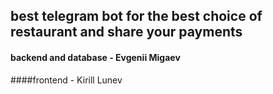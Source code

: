 ## best telegram bot for the best choice of restaurant and share your payments

#### backend and database - Evgenii Migaev
####frontend - Kirill Lunev
